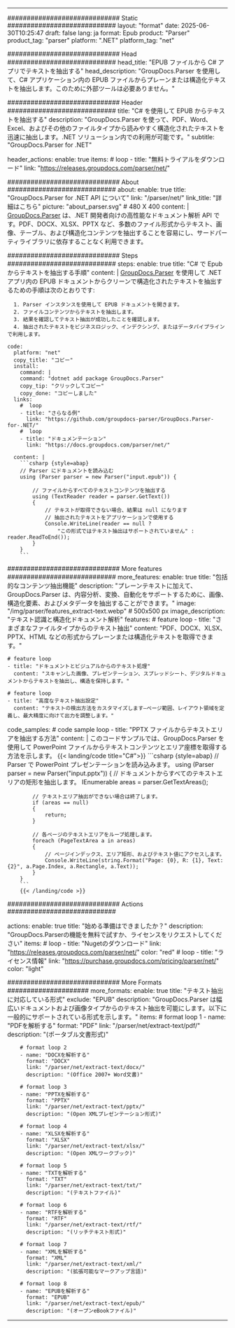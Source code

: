 


---
############################# Static ############################
layout: "format"
date:  2025-06-30T10:25:47
draft: false
lang: ja
format: Epub
product: "Parser"
product_tag: "parser"
platform: ".NET"
platform_tag: "net"

############################# Head ############################
head_title: "EPUB ファイルから C# アプリでテキストを抽出する"
head_description: "GroupDocs.Parser を使用して、C# アプリケーション内の EPUB ファイルからプレーンまたは構造化テキストを抽出します。このために外部ツールは必要ありません。"

############################# Header ############################
title: "C# を使用して EPUB からテキストを抽出する" 
description: "GroupDocs.Parser を使って、PDF、Word、Excel、およびその他のファイルタイプから読みやすく構造化されたテキストを迅速に抽出します。.NET ソリューション内での利用が可能です。"
subtitle: "GroupDocs.Parser for .NET" 

header_actions:
  enable: true
  items:
    #  loop
    - title: "無料トライアルをダウンロード"
      link: "https://releases.groupdocs.com/parser/net/"
      
############################# About ############################
about:
    enable: true
    title: "GroupDocs.Parser for .NET API について"
    link: "/parser/net/"
    link_title: "詳細はこちら"
    picture: "about_parser.svg" # 480 X 400
    content: |
       [GroupDocs.Parser](/parser/net/) は、.NET 開発者向けの高性能なドキュメント解析 API です。PDF、DOCX、XLSX、PPTX など、多数のファイル形式からテキスト、画像、テーブル、および構造化コンテンツを抽出することを容易にし、サードパーティライブラリに依存することなく利用できます。

############################# Steps ############################
steps:
    enable: true
    title: "C# で Epub からテキストを抽出する手順"
    content: |
      [GroupDocs.Parser](/parser/net/) を使用して .NET アプリ内の EPUB ドキュメントからクリーンで構造化されたテキストを抽出するための手順は次のとおりです:
      
      1. Parser インスタンスを使用して EPUB ドキュメントを開きます。
      2. ファイルコンテンツからテキストを抽出します。
      3. 結果を確認してテキスト抽出が成功したことを確認します。
      4. 抽出されたテキストをビジネスロジック、インデクシング、またはデータパイプラインで利用します。
   
    code:
      platform: "net"
      copy_title: "コピー"
      install:
        command: |
        command: "dotnet add package GroupDocs.Parser"
        copy_tip: "クリックしてコピー"
        copy_done: "コピーしました"
      links:
        #  loop
        - title: "さらなる例"
          link: "https://github.com/groupdocs-parser/GroupDocs.Parser-for-.NET/"
        #  loop
        - title: "ドキュメンテーション"
          link: "https://docs.groupdocs.com/parser/net/"
          
      content: |
        ```csharp {style=abap}
        // Parser にドキュメントを読み込む
        using (Parser parser = new Parser("input.epub")) {

            // ファイルからすべてのテキストコンテンツを抽出する
            using (TextReader reader = parser.GetText()) 
            {
                // テキストが取得できない場合、結果は null になります
                // 抽出されたテキストをアプリケーションで使用する
                Console.WriteLine(reader == null ? 
                    "この形式ではテキスト抽出はサポートされていません" : reader.ReadToEnd());
            }
        }
        ```  

############################# More features ############################
more_features:
  enable: true
  title: "包括的なコンテンツ抽出機能"
  description: "プレーンテキストに加えて、GroupDocs.Parser は、内容分析、変換、自動化をサポートするために、画像、構造化要素、およびメタデータを抽出することができます。"
  image: "/img/parser/features_extract-text.webp" # 500x500 px
  image_description: "テキスト認識と構造化ドキュメント解析"
  features:
    # feature loop
    - title: "さまざまなファイルタイプからのテキスト抽出"
      content: "PDF、DOCX、XLSX、PPTX、HTML などの形式からプレーンまたは構造化テキストを取得できます。"

    # feature loop
    - title: "ドキュメントとビジュアルからのテキスト処理"
      content: "スキャンした画像、プレゼンテーション、スプレッドシート、デジタルドキュメントからテキストを抽出し、構造を保持します。"

    # feature loop
    - title: "高度なテキスト抽出設定"
      content: "テキストの検出方法をカスタマイズします—ページ範囲、レイアウト領域を定義し、最大精度に向けて出力を調整します。"
      
  code_samples:
    # code sample loop
    - title: "PPTX ファイルからテキストエリアを抽出する方法"
      content: |
        このコードサンプルでは、GroupDocs.Parser を使用して PowerPoint ファイルからテキストコンテンツとエリア座標を取得する方法を示します。
        {{< landing/code title="C#">}}
        ```csharp {style=abap}
        //  Parser で PowerPoint プレゼンテーションを読み込みます。
        using (Parser parser = new Parser("input.pptx"))
        {
            // ドキュメントからすべてのテキストエリアの矩形を抽出します。
            IEnumerable<PageTextArea> areas = parser.GetTextAreas();

            // テキストエリア抽出ができない場合は終了します。
            if (areas == null)
            {
                return;
            }

            // 各ページのテキストエリアをループ処理します。
            foreach (PageTextArea a in areas)
            {
                // ページインデックス、エリア矩形、およびテキスト値にアクセスします。
                Console.WriteLine(string.Format("Page: {0}, R: {1}, Text: {2}", a.Page.Index, a.Rectangle, a.Text));
            }
        }
        ```
        {{< /landing/code >}}


############################# Actions ############################

actions:
  enable: true
  title: "始める準備はできましたか？"
  description: "GroupDocs.Parserの機能を無料で試すか、ライセンスをリクエストしてください"
  items:
    #  loop
    - title: "Nugetのダウンロード"
      link: "https://releases.groupdocs.com/parser/net/"
      color: "red"
        #  loop
    - title: "ライセンス情報"
      link: "https://purchase.groupdocs.com/pricing/parser/net/"
      color: "light"


############################# More Formats #####################
more_formats:
    enable: true
    title: "テキスト抽出に対応している形式"
    exclude: "EPUB"
    description: "GroupDocs.Parser は幅広いドキュメントおよび画像タイプからのテキスト抽出を可能にします。以下に一般的にサポートされている形式を示します。"
    items: 
        # format loop 1
        - name: "PDFを解析する"
          format: "PDF"
          link: "/parser/net/extract-text/pdf/"
          description: "(ポータブル文書形式)"
          
        # format loop 2
        - name: "DOCXを解析する"
          format: "DOCX"
          link: "/parser/net/extract-text/docx/"
          description: "(Office 2007+ Word文書)"
          
        # format loop 3
        - name: "PPTXを解析する"
          format: "PPTX"
          link: "/parser/net/extract-text/pptx/"
          description: "(Open XMLプレゼンテーション形式)"
          
        # format loop 4
        - name: "XLSXを解析する"
          format: "XLSX"
          link: "/parser/net/extract-text/xlsx/"
          description: "(Open XMLワークブック)"
          
        # format loop 5
        - name: "TXTを解析する"
          format: "TXT"
          link: "/parser/net/extract-text/txt/"
          description: "(テキストファイル)"
          
        # format loop 6
        - name: "RTFを解析する"
          format: "RTF"
          link: "/parser/net/extract-text/rtf/"
          description: "(リッチテキスト形式)"
          
        # format loop 7
        - name: "XMLを解析する"
          format: "XML"
          link: "/parser/net/extract-text/xml/"
          description: "(拡張可能なマークアップ言語)"
          
        # format loop 8
        - name: "EPUBを解析する"
          format: "EPUB"
          link: "/parser/net/extract-text/epub/"
          description: "(オープンeBookファイル)"
         
          

---